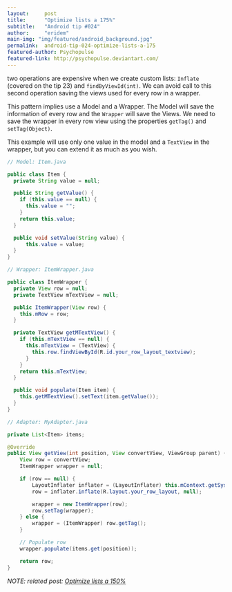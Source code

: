 ```yaml
---
layout:     post
title:      "Optimize lists a 175%"
subtitle:   "Android tip #024"
author:     "eridem"
main-img: "img/featured/android_background.jpg"
permalink:  android-tip-024-optimize-lists-a-175
featured-author: Psychopulse
featured-link: http://psychopulse.deviantart.com/
---
```


two operations are expensive when we create custom lists: `Inflate` (covered on the tip 23) and `findByViewId(int)`. We can avoid call to this second operation saving the views used for every row in a wrapper.

This pattern implies use a Model and a Wrapper. The Model will save the information of every row and the `Wrapper` will save the Views. We need to save the wrapper in every row view using the properties `getTag()` and `setTag(Object)`.

This example will use only one value in the model and a `TextView` in the wrapper, but you can extend it as much as you wish.

```java
// Model: Item.java

public class Item {
  private String value = null;

  public String getValue() {
    if (this.value == null) {
      this.value = "";
    }
    return this.value;
  }

  public void setValue(String value) {
      this.value = value;
  }
}
```

```java
// Wrapper: ItemWrapper.java

public class ItemWrapper {
  private View row = null;
  private TextView mTextView = null;

  public ItemWrapper(View row) {
    this.mRow = row;
  }

  private TextView getMTextView() {
    if (this.mTextView == null) {
      this.mTextView = (TextView) {
        this.row.findViewById(R.id.your_row_layout_textview);
      }
    }
    return this.mTextView;
  }

  public void populate(Item item) {
    this.getMTextView().setText(item.getValue());
  }
}
```

```java
// Adapter: MyAdapter.java

private List<Item> items;

@Override
public View getView(int position, View convertView, ViewGroup parent) {
    View row = convertView;
    ItemWrapper wrapper = null;

    if (row == null) {
        LayoutInflater inflater = (LayoutInflater) this.mContext.getSystemService(Context.LAYOUT_INFLATER_SERVICE);
        row = inflater.inflate(R.layout.your_row_layout, null);

        wrapper = new ItemWrapper(row);
        row.setTag(wrapper);        
    } else {
        wrapper = (ItemWrapper) row.getTag();
    }

    // Populate row
    wrapper.populate(items.get(position));  

    return row;
}
```

*NOTE: related post: [Optimize lists a 150%](/android-tip-023-optimize-lists-a-150)*